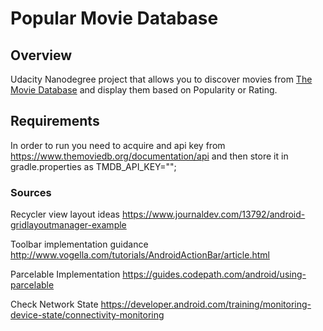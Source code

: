 # Popular Movie Database

## Overview

Udacity Nanodegree project that allows you to discover movies from <a href="https://www.themoviedb.org">The Movie Database</a> and display them based on Popularity or Rating.
## Requirements

In order to run you need to acquire and api key from
https://www.themoviedb.org/documentation/api
and then store it in gradle.properties as TMDB_API_KEY="";

### Sources

Recycler view layout ideas
https://www.journaldev.com/13792/android-gridlayoutmanager-example

Toolbar implementation guidance
http://www.vogella.com/tutorials/AndroidActionBar/article.html

Parcelable Implementation
https://guides.codepath.com/android/using-parcelable

Check Network State
https://developer.android.com/training/monitoring-device-state/connectivity-monitoring


